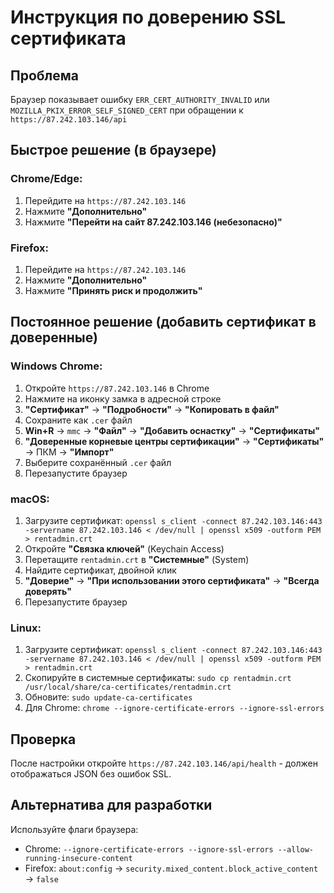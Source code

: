 # Инструкция по доверению SSL сертификата

## Проблема
Браузер показывает ошибку `ERR_CERT_AUTHORITY_INVALID` или `MOZILLA_PKIX_ERROR_SELF_SIGNED_CERT` при обращении к `https://87.242.103.146/api`

## Быстрое решение (в браузере)

### Chrome/Edge:
1. Перейдите на `https://87.242.103.146`
2. Нажмите **"Дополнительно"**
3. Нажмите **"Перейти на сайт 87.242.103.146 (небезопасно)"**

### Firefox:
1. Перейдите на `https://87.242.103.146`
2. Нажмите **"Дополнительно"**
3. Нажмите **"Принять риск и продолжить"**

## Постоянное решение (добавить сертификат в доверенные)

### Windows Chrome:
1. Откройте `https://87.242.103.146` в Chrome
2. Нажмите на иконку замка в адресной строке
3. **"Сертификат"** → **"Подробности"** → **"Копировать в файл"**
4. Сохраните как `.cer` файл
5. **Win+R** → `mmc` → **"Файл"** → **"Добавить оснастку"** → **"Сертификаты"**
6. **"Доверенные корневые центры сертификации"** → **"Сертификаты"** → ПКМ → **"Импорт"**
7. Выберите сохранённый `.cer` файл
8. Перезапустите браузер

### macOS:
1. Загрузите сертификат: `openssl s_client -connect 87.242.103.146:443 -servername 87.242.103.146 < /dev/null | openssl x509 -outform PEM > rentadmin.crt`
2. Откройте **"Связка ключей"** (Keychain Access)
3. Перетащите `rentadmin.crt` в **"Системные"** (System)
4. Найдите сертификат, двойной клик
5. **"Доверие"** → **"При использовании этого сертификата"** → **"Всегда доверять"**
6. Перезапустите браузер

### Linux:
1. Загрузите сертификат: `openssl s_client -connect 87.242.103.146:443 -servername 87.242.103.146 < /dev/null | openssl x509 -outform PEM > rentadmin.crt`
2. Скопируйте в системные сертификаты: `sudo cp rentadmin.crt /usr/local/share/ca-certificates/rentadmin.crt`
3. Обновите: `sudo update-ca-certificates`
4. Для Chrome: `chrome --ignore-certificate-errors --ignore-ssl-errors`

## Проверка
После настройки откройте `https://87.242.103.146/api/health` - должен отображаться JSON без ошибок SSL.

## Альтернатива для разработки
Используйте флаги браузера:
- Chrome: `--ignore-certificate-errors --ignore-ssl-errors --allow-running-insecure-content`
- Firefox: `about:config` → `security.mixed_content.block_active_content` → `false`